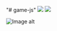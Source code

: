 "# game-js" 
<img src='node_modules/disc/img/game1.png'>
<img src='node_modules/disc/img/game2.png'>


![Image alt](https://github.com/Mol0D337/game-js/raw/main/node_modules/disc/img/game1.png)

